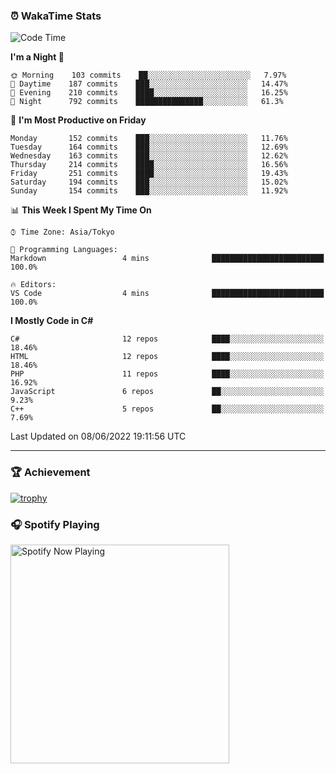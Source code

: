 ### ⏰ WakaTime Stats


<!--START_SECTION:waka-->
![Code Time](http://img.shields.io/badge/Code%20Time-0%20secs-blue)

**I'm a Night 🦉** 

```text
🌞 Morning    103 commits    ██░░░░░░░░░░░░░░░░░░░░░░░   7.97% 
🌆 Daytime    187 commits    ███░░░░░░░░░░░░░░░░░░░░░░   14.47% 
🌃 Evening    210 commits    ████░░░░░░░░░░░░░░░░░░░░░   16.25% 
🌙 Night      792 commits    ███████████████░░░░░░░░░░   61.3%

```
📅 **I'm Most Productive on Friday** 

```text
Monday       152 commits    ███░░░░░░░░░░░░░░░░░░░░░░   11.76% 
Tuesday      164 commits    ███░░░░░░░░░░░░░░░░░░░░░░   12.69% 
Wednesday    163 commits    ███░░░░░░░░░░░░░░░░░░░░░░   12.62% 
Thursday     214 commits    ████░░░░░░░░░░░░░░░░░░░░░   16.56% 
Friday       251 commits    ████░░░░░░░░░░░░░░░░░░░░░   19.43% 
Saturday     194 commits    ███░░░░░░░░░░░░░░░░░░░░░░   15.02% 
Sunday       154 commits    ███░░░░░░░░░░░░░░░░░░░░░░   11.92%

```


📊 **This Week I Spent My Time On** 

```text
⌚︎ Time Zone: Asia/Tokyo

💬 Programming Languages: 
Markdown                 4 mins              █████████████████████████   100.0%

🔥 Editors: 
VS Code                  4 mins              █████████████████████████   100.0%

```

**I Mostly Code in C#** 

```text
C#                       12 repos            ████░░░░░░░░░░░░░░░░░░░░░   18.46% 
HTML                     12 repos            ████░░░░░░░░░░░░░░░░░░░░░   18.46% 
PHP                      11 repos            ████░░░░░░░░░░░░░░░░░░░░░   16.92% 
JavaScript               6 repos             ██░░░░░░░░░░░░░░░░░░░░░░░   9.23% 
C++                      5 repos             ██░░░░░░░░░░░░░░░░░░░░░░░   7.69%

```



 Last Updated on 08/06/2022 19:11:56 UTC
<!--END_SECTION:waka-->

---

### 🏆 Achievement

[![trophy](https://github-profile-trophy.vercel.app/?username=Slime-hatena&theme=flat&no-bg=true&no-frame=true&column=8)](https://github.com/ryo-ma/github-profile-trophy)

### 🎧 Spotify Playing

[<img src="https://spotify-now-playing-slime-hatena.vercel.app/api/spotify-playing" alt="Spotify Now Playing" width="350" />](https://open.spotify.com/user/slime_hatena)

<!--
**Slime-hatena/Slime-hatena** is a ✨ _special_ ✨ repository because its `README.md` (this file) appears on your GitHub profile.

Here are some ideas to get you started:

- 🔭 I’m currently working on ...
- 🌱 I’m currently learning ...
- 👯 I’m looking to collaborate on ...
- 🤔 I’m looking for help with ...
- 💬 Ask me about ...
- 📫 How to reach me: ...
- 😄 Pronouns: ...
- ⚡ Fun fact: ...
-->
